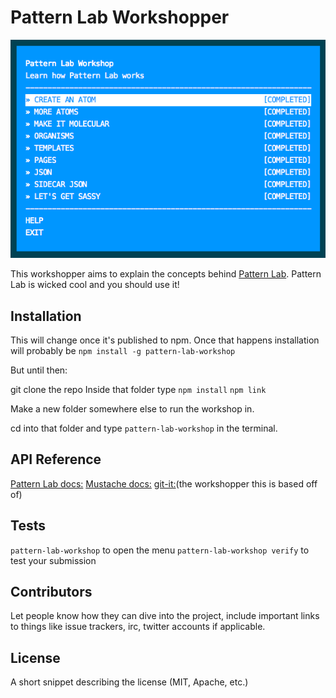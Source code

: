 # Pattern Lab Workshopper

![terminal menu](assets/terminal-menu.png)

This workshopper aims to explain the concepts behind [Pattern Lab](http://patternlab.io/docs/index.html).
Pattern Lab is wicked cool and you should use it! 

## Installation
This will change once it's published to npm. 
Once that happens installation will probably be `npm install -g pattern-lab-workshop`

But until then:

git clone the repo
Inside that folder type
`npm install`
`npm link`

Make a new folder somewhere else to run the workshop in.

cd into that folder and type `pattern-lab-workshop` in the terminal.

## API Reference
[Pattern Lab docs:](http://patternlab.io/docs/index.html)
[Mustache docs:](http://mustache.github.io/mustache.5.html)
[git-it:](https://github.com/jlord/git-it)(the workshopper this is based off of)

## Tests

`pattern-lab-workshop` to open the menu
`pattern-lab-workshop verify` to test your submission

## Contributors

Let people know how they can dive into the project, include important links to things like issue trackers, irc, twitter accounts if applicable.

## License

A short snippet describing the license (MIT, Apache, etc.)
